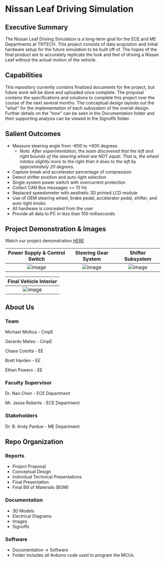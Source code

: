 # Nissan Leaf Driving Simulation

## Executive Summary

The Nissan Leaf Driving Simulation is a long-term goal for the ECE and ME Departments at TNTECH. This project consists of data acquistion and initial hardware setup for the future simulation to be built off of. The hopes of the final product are to accurately replicate the look and feel of driving a Nissan Leaf without the actual motion of the vehicle.


## Capabilities

This repository currently contains finalized documents for the project, but future work will be done and uploaded once complete. The proposal contains the specifications and solutions to complete this project over the course of the next several months. The conceptual design layouts out the "what" for the implementation of each subsystem of the overall design. Further details on the "how" can be seen in the Documentation folder and their supporting analysis can be viewed in the Signoffs folder.


## Salient Outcomes
- Measure steering angle from -600 to +600 degrees
  - _Note: After experimentation, the team discovered that the left and right bounds of the steering wheel are NOT equal. That is, the wheel rotates slightly more to the right than it does to the left by approximately 20 degrees._
- Capture break and accelerator percentage of compression
- Detect shifter position and auto-light selection
- Single system power switch with overcurrent protection
- Collect CAN Bus messages >> 10 Hz
- Replaced speedometer with aesthetic 3D printed LCD module
- Use of OEM steering wheel, brake pedal, accelerator pedal, shifter, and auto-light knobs
- All hardware is concealed from the user
- Provide all data to PC in less than 100 milliseconds


## Project Demonstration & Images
Watch our project demonstration [HERE](https://youtu.be/_0IFVq8wqwk)

Power Supply & Control Switch|Steering Gear System|Shifter Subsystem|
:---------------------------:|:------------------:|:------------------:
![image](https://user-images.githubusercontent.com/100802413/231281842-33e38989-c950-4742-b415-772c64c87afe.png)|![image](https://user-images.githubusercontent.com/100802413/231281007-fba1626d-8299-4a3b-aa15-580663068b0e.png)|![image](https://user-images.githubusercontent.com/100802413/231281449-5a6acad0-abc4-46f6-9848-599c58618a26.png)

Final Vehicle Interior|
:--------------------:|
![image](https://user-images.githubusercontent.com/100802413/233418173-102dd12d-76e9-44bd-b84b-2adc2229814b.png)|




## About Us

### Team

Michael Mollica - CmpE

Gerardo Mateo - CmpE

Chase Colotta - EE

Brett Harden - EE

Ethan Powers - EE


### Faculty Supervisor

Dr. Nan Chen - ECE Department

Mr. Jesse Roberts -  ECE Department

### Stakeholders

Dr. B. Andy Pardue - ME Department


## Repo Organization
### Reports
- Project Proposal
- Conceptual Design
- Individual Technical Presentations
- Final Presentation
- Final Bill of Materials (BOM)

### Documentation
- 3D Models
- Electrical Diagrams
- Images
- Signoffs

### Software
- Documentation -> Software
- Folder includes all Arduino code used to program the MCUs
